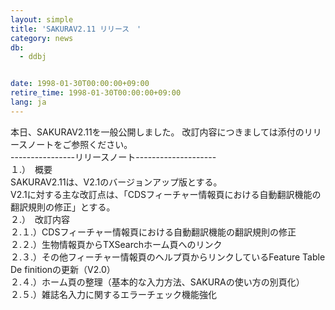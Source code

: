 ```yaml
---
layout: simple
title: 'SAKURAV2.11 リリース　'
category: news
db:
  - ddbj


date: 1998-01-30T00:00:00+09:00
retire_time: 1998-01-30T00:00:00+09:00
lang: ja
---
```


本日、SAKURAV2.11を一般公開しました。 改訂内容につきましては添付のリリースノートをご参照ください。<br>----------------リリースノート--------------------<br>１.）　概要<br>SAKURAV2.11は、V2.1のバージョンアップ版とする。<br>V2.1に対する主な改訂点は、「CDSフィーチャー情報頁における自動翻訳機能の翻訳規則の修正」とする。<br>２.）　改訂内容<br>２.１.）CDSフィーチャー情報頁における自動翻訳機能の翻訳規則の修正<br>２.２.）生物情報頁からTXSearchホーム頁へのリンク<br>２.３.）その他フィーチャー情報頁のヘルプ頁からリンクしているFeature Table De finitionの更新（V2.0）<br>２.４.）ホーム頁の整理（基本的な入力方法、SAKURAの使い方の別頁化）<br>２.５.）雑誌名入力に関するエラーチェック機能強化
